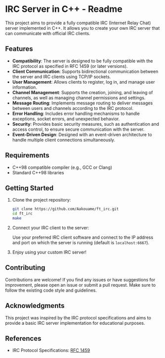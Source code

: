 # IRC Server in C++ - Readme

This project aims to provide a fully compatible IRC (Internet Relay Chat) server implemented in C++. It allows you to create your own IRC server that can communicate with official IRC clients.

## Features

- **Compatibility**: The server is designed to be fully compatible with the IRC protocol as specified in RFC 1459 (or later versions).
- **Client Communication**: Supports bidirectional communication between the server and IRC clients using TCP/IP sockets.
- **User Management**: Allows clients to register, log in, and manage user information.
- **Channel Management**: Supports the creation, joining, and leaving of channels, as well as managing channel permissions and settings.
- **Message Routing**: Implements message routing to deliver messages between users and channels according to the IRC protocol.
- **Error Handling**: Includes error handling mechanisms to handle exceptions, socket errors, and unexpected behavior.
- **Security**: Provides basic security measures, such as authentication and access control, to ensure secure communication with the server.
- **Event-Driven Design**: Designed with an event-driven architecture to handle multiple client connections simultaneously.

## Requirements

- C++98 compatible compiler (e.g., GCC or Clang)
- Standard C++98 libraries

## Getting Started

1. Clone the project repository:

   ```bash
   git clone https://github.com/Aakouame/ft_irc.git
   cd ft_irc
   make

   ```
3. Connect your IRC client to the server:

   Use your preferred IRC client software and connect to the IP address and port on which the server is running (default is `localhost:6667`).

4. Enjoy using your custom IRC server!

## Contributing

Contributions are welcome! If you find any issues or have suggestions for improvement, please open an issue or submit a pull request. Make sure to follow the existing code style and guidelines.

## Acknowledgments

This project was inspired by the IRC protocol specifications and aims to provide a basic IRC server implementation for educational purposes.

## References

- IRC Protocol Specifications: [RFC 1459](https://tools.ietf.org/html/rfc1459)